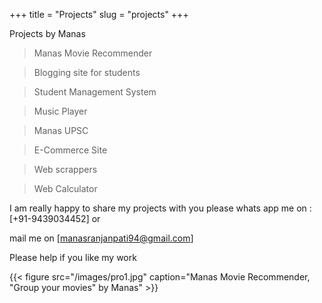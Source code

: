 +++
title = "Projects"
slug = "projects"
+++

Projects by Manas

>Manas Movie Recommender

>Blogging site for students

>Student Management System

>Music Player

>Manas UPSC

>E-Commerce Site

>Web scrappers

>Web Calculator


I am really happy to share my projects with you please whats app me on : [+91-9439034452] or

mail me on [manasranjanpati94@gmail.com]

Please help if you like my work

{{< figure src="/images/pro1.jpg" caption="Manas Movie Recommender, \"Group your movies\" by Manas" >}}